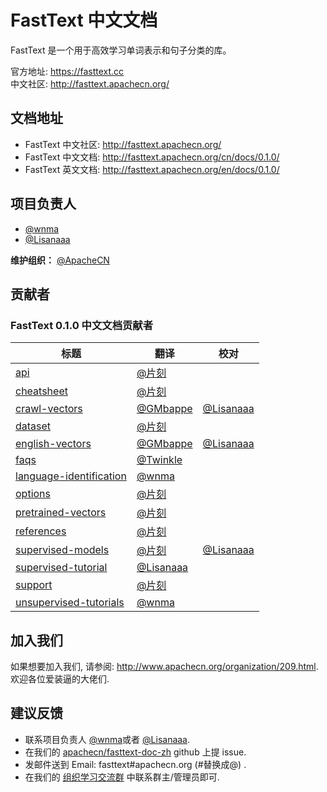 # FastText 中文文档
  
FastText 是一个用于高效学习单词表示和句子分类的库。

官方地址: <https://fasttext.cc>  
中文社区: <http://fasttext.apachecn.org/>

## 文档地址

* FastText 中文社区: <http://fasttext.apachecn.org/>  
* FastText 中文文档: <http://fasttext.apachecn.org/cn/docs/0.1.0/>  
* FastText 英文文档: <http://fasttext.apachecn.org/en/docs/0.1.0/>  

## 项目负责人

* [@wnma](https://github.com/wnma3mz)
* [@Lisanaaa](https://github.com/Lisanaaa)

**维护组织：** [@ApacheCN](https://github.com/apachecn])

## 贡献者

### FastText 0.1.0 中文文档贡献者

| 标题                                                         | 翻译                                       | 校对 |
| ------------------------------------------------------------ | ------------------------------------------ | ---- |
| [api](https://github.com/apachecn/fasttext-doc-zh/blob/v0.1.0/doc/zh/api.md) | [@片刻](https://github.com/jiangzhonglian) |      |
| [cheatsheet](https://github.com/apachecn/fasttext-doc-zh/blob/v0.1.0/doc/zh/cheatsheet.md) | [@片刻](https://github.com/jiangzhonglian) |      |
| [crawl-vectors](https://github.com/apachecn/fasttext-doc-zh/blob/v0.1.0/doc/zh/crawl-vectors.md) | [@GMbappe](https://github.com/GMbappe)     |   [@Lisanaaa](https://github.com/Lisanaaa)   |
| [dataset](https://github.com/apachecn/fasttext-doc-zh/blob/v0.1.0/doc/zh/dataset.md) | [@片刻](https://github.com/jiangzhonglian) |      |
| [english-vectors](https://github.com/apachecn/fasttext-doc-zh/blob/v0.1.0/doc/zh/english-vectors.md) | [@GMbappe](https://github.com/GMbappe)     |   [@Lisanaaa](https://github.com/Lisanaaa)   |
| [faqs](https://github.com/apachecn/fasttext-doc-zh/blob/v0.1.0/doc/zh/faqs.md) | [@Twinkle](https://github.com/kemingzeng)  |      |
| [language-identification](https://github.com/apachecn/fasttext-doc-zh/blob/v0.1.0/doc/zh/language-identification.md) | [@wnma](https://github.com/wnma3mz)        |      |
| [options](https://github.com/apachecn/fasttext-doc-zh/blob/v0.1.0/doc/zh/options.md) | [@片刻](https://github.com/jiangzhonglian) |      |
| [pretrained-vectors](https://github.com/apachecn/fasttext-doc-zh/blob/v0.1.0/doc/zh/pretrained-vectors.md) | [@片刻](https://github.com/jiangzhonglian) |      |
| [references](https://github.com/apachecn/fasttext-doc-zh/blob/v0.1.0/doc/zh/references.md) | [@片刻](https://github.com/jiangzhonglian) |      |
| [supervised-models](https://github.com/apachecn/fasttext-doc-zh/blob/v0.1.0/doc/zh/supervised-models.md) | [@片刻](https://github.com/jiangzhonglian) |   [@Lisanaaa](https://github.com/Lisanaaa)   |
| [supervised-tutorial](https://github.com/apachecn/fasttext-doc-zh/blob/v0.1.0/doc/zh/supervised-tutorial.md) | [@Lisanaaa](https://github.com/Lisanaaa)   |      |
| [support](https://github.com/apachecn/fasttext-doc-zh/blob/v0.1.0/doc/zh/support.md) | [@片刻](https://github.com/jiangzhonglian) |      |
| [unsupervised-tutorials](https://github.com/apachecn/fasttext-doc-zh/blob/v0.1.0/doc/zh/unsupervised-tutorials.md) | [@wnma](https://github.com/wnma3mz)        |      |


## 加入我们

如果想要加入我们, 请参阅: <http://www.apachecn.org/organization/209.html>.
欢迎各位爱装逼的大佬们.

## 建议反馈

- 联系项目负责人 [@wnma](https://github.com/wnma3mz)或者 [@Lisanaaa](https://github.com/Lisanaaa).
- 在我们的 [apachecn/fasttext-doc-zh](https://github.com/apachecn/fasttext-doc-zh) github 上提 issue.
- 发邮件送到 Email: fasttext#apachecn.org (#替换成@) .
- 在我们的 [组织学习交流群](http://www.apachecn.org/organization/348.html) 中联系群主/管理员即可.
